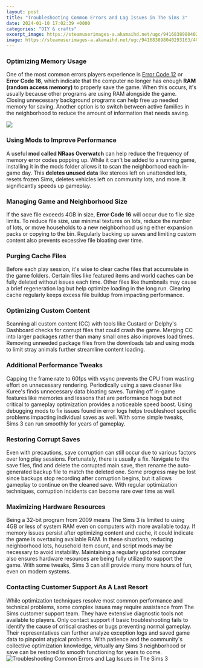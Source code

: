 ```yaml
---
layout: post
title: "Troubleshooting Common Errors and Lag Issues in The Sims 3"
date: 2024-01-10 17:02:39 +0000
categories: "DIY & crafts"
excerpt_image: https://steamuserimages-a.akamaihd.net/ugc/941683898040293163/4CC0D72F6D731D074CC798AFD8E2C0391C06D69C/
image: https://steamuserimages-a.akamaihd.net/ugc/941683898040293163/4CC0D72F6D731D074CC798AFD8E2C0391C06D69C/
---
```


### Optimizing Memory Usage
One of the most common errors players experience is [Error Code 12](https://store.fi.io.vn/womens-funny-saint-bernard-lover-graphic-women-girls-st-bernard-1) or **Error Code 16**, which indicate that the computer no longer has enough **RAM (random access memory)** to properly save the game. When this occurs, it's usually because other programs are using RAM alongside the game. Closing unnecessary background programs can help free up needed memory for saving. Another option is to switch between active families in the neighborhood to reduce the amount of information that needs saving.

![](https://i.imgur.com/snlVDnv.png)
### Using Mods to Improve Performance 
A useful **mod called NRaas Overwatch** can help reduce the frequency of memory error codes popping up. While it can't be added to a running game, installing it in the mods folder allows it to scan the neighborhood each in-game day. This **deletes unused data** like stereos left on unattended lots, resets frozen Sims, deletes vehicles left on community lots, and more. It significantly speeds up gameplay.
### Managing Game and Neighborhood Size
If the save file exceeds 4GB in size, **Error Code 16** will occur due to file size limits. To reduce file size, use minimal textures on lots, reduce the number of lots, or move households to a new neighborhood using either expansion packs or copying to the bin. Regularly backing up saves and limiting custom content also prevents excessive file bloating over time.
### Purging Cache Files
Before each play session, it's wise to clear cache files that accumulate in the game folders. Certain files like featured items and world caches can be fully deleted without issues each time. Other files like thumbnails may cause a brief regeneration lag but help optimize loading in the long run. Clearing cache regularly keeps excess file buildup from impacting performance.
### Optimizing Custom Content
Scanning all custom content (CC) with tools like Custard or Delphy's Dashboard checks for corrupt files that could crash the game. Merging CC into larger packages rather than many small ones also improves load times. Removing unneeded package files from the downloads tab and using mods to limit stray animals further streamline content loading. 
### Additional Performance Tweaks
Capping the frame rate to 60fps with vsync prevents the CPU from wasting effort on unnecessary rendering. Periodically using a save cleaner like Kuree's finds unnecessary data bloating saves. Turning off in-game features like memories and lessons that are performance hogs but not critical to gameplay optimization provides a noticeable speed boost. Using debugging mods to fix issues found in error logs helps troubleshoot specific problems impacting individual saves as well. With some simple tweaks, Sims 3 can run smoothly for years of gameplay.
### Restoring Corrupt Saves 
Even with precautions, save corruption can still occur due to various factors over long play sessions. Fortunately, there is usually a fix. Navigate to the save files, find and delete the corrupted main save, then rename the auto-generated backup file to match the deleted one. Some progress may be lost since backups stop recording after corruption begins, but it allows gameplay to continue on the cleaned save. With regular optimization techniques, corruption incidents can become rare over time as well.
### Maximizing Hardware Resources 
Being a 32-bit program from 2009 means The Sims 3 is limited to using 4GB or less of system RAM even on computers with more available today. If memory issues persist after optimizing content and cache, it could indicate the game is overtaxing available RAM. In these situations, reducing neighborhood lots, household item count, and script mods may be necessary to avoid instability. Maintaining a regularly updated computer also ensures hardware resources are being fully utilized to support the game. With some tweaks, Sims 3 can still provide many more hours of fun, even on modern systems.
### Contacting Customer Support As A Last Resort
While optimization techniques resolve most common performance and technical problems, some complex issues may require assistance from The Sims customer support team. They have extensive diagnostic tools not available to players. Only contact support if basic troubleshooting fails to identify the cause of critical crashes or bugs preventing normal gameplay. Their representatives can further analyze exception logs and saved game data to pinpoint atypical problems. With patience and the community's collective optimization knowledge, virtually any Sims 3 neighborhood or save can be restored to smooth functioning for years to come.
![Troubleshooting Common Errors and Lag Issues in The Sims 3](https://steamuserimages-a.akamaihd.net/ugc/941683898040293163/4CC0D72F6D731D074CC798AFD8E2C0391C06D69C/)